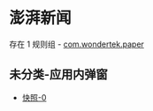 # 澎湃新闻

存在 1 规则组 - [com.wondertek.paper](/src/apps/com.wondertek.paper.ts)

## 未分类-应用内弹窗

- [快照-0](https://i.gkd.li/i/12899226)
